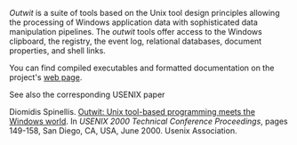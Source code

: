 _Outwit_ is a suite of tools based on the Unix tool design
principles allowing the processing of Windows application data with
sophisticated data manipulation pipelines.
The _outwit_ tools offer access to the Windows
clipboard,
the registry,
the event log,
relational databases,
document properties, and
shell links.

You can find compiled executables and formatted documentation on the project's
[web page](http://www.spinellis.gr/sw/outwit/).

See also the corresponding USENIX paper

Diomidis Spinellis. [Outwit: Unix tool-based programming meets the Windows world](http://www.spinellis.gr/pubs/conf/2000-Usenix-outwit/html/utool.html). In _USENIX 2000 Technical Conference Proceedings_, pages 149-158, San Diego, CA, USA, June 2000. Usenix Association.
